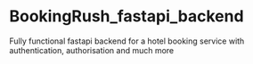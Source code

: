 # BookingRush_fastapi_backend
Fully functional fastapi backend for a hotel booking service with authentication, authorisation and much more
